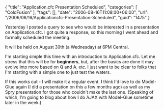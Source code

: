 {
	"title": "Application.cfc Presentation Scheduled",
	"categories": [
		"ColdFusion"
	],
	"tags": [],
	"date": "2006-08-16T11:08:00+06:00",
	"url": "/2006/08/16/Applicationcfc-Presentation-Scheduled",
	"guid": "1475"
}

Yesterday I posted a query to see who would be interested in a presentation on Application.cfc. I got quite a response, so this morning I went ahead and formally scheduled the meeting. 

It will be held on August 30th (a Wednesday) at 6PM Central. 

I'm starting simple this time with an introduction to Application.cfc. Let me stress that this will be for <b>beginners</b>, but, after the basics are done it may evolve into more based on Q and A, etc. I just want to be clear to folks that I'm starting with a simple one to just test the waters.

If this works out - I will make it a regular event. I think I'd love to do Model-Glue again (I did a presentation on this a few months ago) as well as my Spry presentation for those who couldn't make the last one. (Speaking of which, I'm going to blog about how I do AJAX with Model-Glue sometime later in the week.)